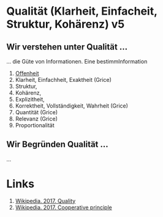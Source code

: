 <!---
   NAME - The NAME of this project is:
ethos

  FILE - The FILENAME of the current file is:
/v5.md

  CREATION - This project was CREATED on:
2017-01-28-16:15:00 UTC

  MODIFICATION - This project was last MODIFIED on:
2017-01-28-16:15:00 UTC

  VERSION - The current VERSION of this project is:
<git-commit-hash>-2017-01-28-16:15:00 UTC

  CREATOR(S) - This project was CREATED by:
Michael Czechowski, Martin Maga

  CONTACT - You can CONTACT the creator(s) or developer(s) of this project at:
E-Mail: mail@martinmaga.de

  COPYRIGHT - The COPYRIGHT holder of this project is:
COPYRIGHT (c) 2016 Martin Maga

  LICENSE - This project is LICENSED under the following license:
Martin Maga 2016 CC BY-SA 4.0 https://creativecommons.org

  SUBFILE – This is a SUBFILE! For more INFORMATION on this project go to:
/README.md
--->

# Qualität (Klarheit, Einfacheit, Struktur, Kohärenz) **v5**
## Wir verstehen unter Qualität …
… die Güte von Informationen.
Eine bestimmInformation

1. [Offenheit](../contents/values/v4_openness.md)
2. Klarheit, Einfachheit, Exaktheit (Grice)
3. Struktur,
4. Kohärenz,
5. Explizitheit,
6. Korrektheit, Vollständigkeit, Wahrheit (Grice)
7. Quantität (Grice)
6. Relevanz (Grice)
8. Proportionalität

## Wir Begründen Qualität …
…

# Links
1. [Wikipedia. 2017. Quality](https://en.wikipedia.org/wiki/Quality)
2. [Wikipedia. 2017. Cooperative principle](https://en.wikipedia.org/wiki/Cooperative_principle)
